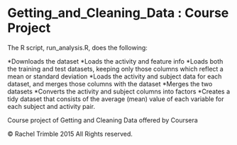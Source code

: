 # Getting_and_Cleaning_Data : Course Project

The R script, run_analysis.R, does the following:

  *Downloads the dataset 
  *Loads the activity and feature info
  *Loads both the training and test datasets, keeping only those columns which reflect a mean or standard deviation
  *Loads the activity and subject data for each dataset, and merges those columns with the dataset
  *Merges the two datasets
  *Converts the activity and subject columns into factors
  *Creates a tidy dataset that consists of the average (mean) value of each variable for each subject and activity      pair.


Course project of Getting and Cleaning Data offered by Coursera

© Rachel Trimble 2015 All Rights reserved.

